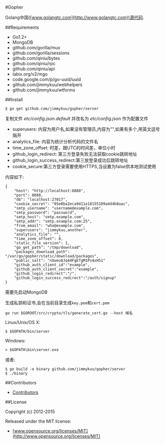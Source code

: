 #Gopher

Golang中国([www.golangtc.com](http://www.golangtc.com))源代码.

##Requirements

- Go1.2+
- MongoDB
- github.com/gorilla/mux
- github.com/gorilla/sessions
- github.com/qiniu/bytes
- github.com/qiniu/rpc
- github.com/qiniu/api
- labix.org/v2/mgo
- code.google.com/p/go-uuid/uuid
- github.com/jimmykuu/webhelpers
- github.com/jimmykuu/wtforms

##Install

    $ go get github.com/jimmykuu/gopher/server


复制文件 *etc/config.json.default* 并改名为 *etc/config.json* 作为配置文件

- superusers: 内容为用户名,如果没有管理员,内容为"",如果有多个,用英文逗号隔开
- analytics_file: 内容为统计分析代码的文件名
- time_zone_offset: 时差，跟UTC的时间差，单位小时
- github_login_redirect: 第三方登录失败无法获取cookie跳转地址
- github_login_success_redirect:第三放登录成功后跳转地址
- cookie_secure:第三方登录需要使用HTTPS,当设置为false供本地测试使用

内容如下:

    {
        "host": "http://localhost:8888",
        "port": 8888,
        "db": "localhost:27017",
        "cookie_secret": "05e0ba2eca9411e18155109add4b8aac",
        "smtp_username": "username@example.com",
        "smtp_password": "password",
        "smtp_host": "smtp.example.com",
        "smtp_addr": "smtp.example.com:25",
        "from_email": "who@example.com",
        "superusers": "jimmykuu,another",
        "analytics_file": "",
        "time_zone_offset": 8,
        "static_file_version": 1,
        "go_get_path": "/tmp/download",
        "packages_download_path": "/var/go/gopher/static/download/packages",
        "public_salt": "nXweu8Jq44FgEfgM1Pv4xH51"
		"github_auth_client_id":"example",
		"github_auth_client_secret":"example",
		"github_login_redirect":"/",
		"github_login_success_redirect":"/auth/signup"
    }

需要先启动MongoDB

生成私钥和证书,会在当前目录生成`key.pem`和`cert.pem`

	go run $GOROOT/src/crypto/tls/generate_cert.go --host 域名

Linux/Unix/OS X:

    $ $GOPATH/bin/server

Windows:

    > $GOPATH\bin\server.exe

或者:

	$ go build -o binary github.com/jimmykuu/gopher/server
	$ ./binary

##Contributors

- [Contributors](https://github.com/jimmykuu/gopher/graphs/contributors)


##License

Copyright (c) 2012-2015

Released under the MIT license:

- [www.opensource.org/licenses/MIT](http://www.opensource.org/licenses/MIT)
